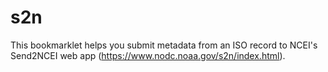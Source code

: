 # s2n

This bookmarklet helps you submit metadata from an ISO record to NCEI's Send2NCEI web app (https://www.nodc.noaa.gov/s2n/index.html).